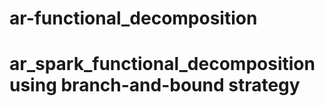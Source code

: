 ar-functional_decomposition
===========
# ar_spark_functional_decomposition using branch-and-bound strategy
